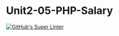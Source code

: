 # Unit2-05-PHP-Salary
[![GitHub's Super Linter](https://github.com/ICS20-Programming-SantiagoH/Unit2-05-PHP-Salary/workflows/GitHub's%20Super%20Linter/badge.svg)](https://github.com/ICS20-Programming-SantiagoH/Unit2-05-PHP-Salary/actions)